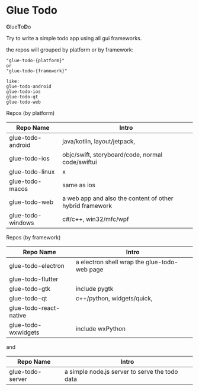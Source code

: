 # Glue Todo
**G**lue**T**o**D**o

Try to write a simple todo app using all gui frameworks.



the repos will grouped by platform or by framework:

```
"glue-todo-{platform}"
or
"glue-todo-{framework}"

like:
glue-todo-android
glue-todo-ios
glue-todo-qt
glue-todo-web
```



Repos (by platform)

| Repo Name         | Intro                                                    |
| ----------------- | -------------------------------------------------------- |
| glue-todo-android | java/kotlin, layout/jetpack,                             |
| glue-todo-ios     | objc/swift, storyboard/code, normal code/swiftui         |
| glue-todo-linux   | x                                                        |
| glue-todo-macos   | same as ios                                              |
| glue-todo-web     | a web app and also the content of other hybrid framework |
| glue-todo-windows | c#/c++, win32/mfc/wpf                                    |



Repos (by framework)

| Repo Name              | Intro                                        |
| ---------------------- | -------------------------------------------- |
| glue-todo-electron     | a electron shell wrap the glue-todo-web page |
| glue-todo-flutter      |                                              |
| glue-todo-gtk          | include pygtk                                |
| glue-todo-qt           | c++/python, widgets/quick,                   |
| glue-todo-react-native |                                              |
| glue-todo-wxwidgets    | include wxPython                             |



and

| Repo Name        | Intro                                          |
| ---------------- | ---------------------------------------------- |
| glue-todo-server | a simple node.js server to serve the todo data |



